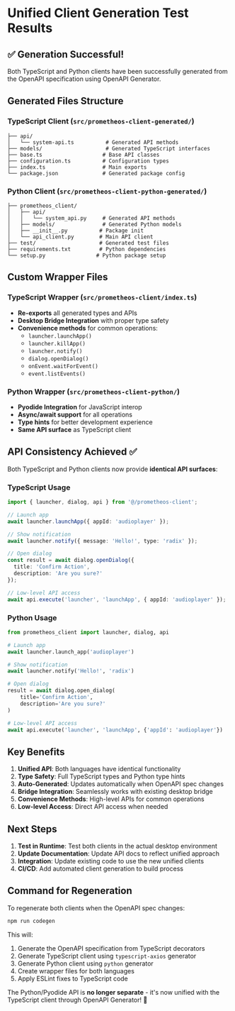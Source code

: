 # Unified Client Generation Test Results

## ✅ Generation Successful!

Both TypeScript and Python clients have been successfully generated from the OpenAPI specification using OpenAPI Generator.

## Generated Files Structure

### TypeScript Client (`src/prometheos-client-generated/`)
```
├── api/
│   └── system-api.ts          # Generated API methods
├── models/                    # Generated TypeScript interfaces
├── base.ts                   # Base API classes
├── configuration.ts          # Configuration types
├── index.ts                  # Main exports
└── package.json              # Generated package config
```

### Python Client (`src/prometheos-client-python-generated/`)
```
├── prometheos_client/
│   ├── api/
│   │   └── system_api.py     # Generated API methods
│   ├── models/               # Generated Python models
│   ├── __init__.py          # Package init
│   └── api_client.py        # Main API client
├── test/                    # Generated test files
├── requirements.txt         # Python dependencies
└── setup.py                # Python package setup
```

## Custom Wrapper Files

### TypeScript Wrapper (`src/prometheos-client/index.ts`)
- **Re-exports** all generated types and APIs
- **Desktop Bridge Integration** with proper type safety
- **Convenience methods** for common operations:
  - `launcher.launchApp()`
  - `launcher.killApp()`
  - `launcher.notify()`
  - `dialog.openDialog()`
  - `onEvent.waitForEvent()`
  - `event.listEvents()`

### Python Wrapper (`src/prometheos-client-python/`)
- **Pyodide Integration** for JavaScript interop
- **Async/await support** for all operations
- **Type hints** for better development experience
- **Same API surface** as TypeScript client

## API Consistency Achieved ✅

Both TypeScript and Python clients now provide **identical API surfaces**:

### TypeScript Usage
```typescript
import { launcher, dialog, api } from '@/prometheos-client';

// Launch app
await launcher.launchApp({ appId: 'audioplayer' });

// Show notification
await launcher.notify({ message: 'Hello!', type: 'radix' });

// Open dialog
const result = await dialog.openDialog({
  title: 'Confirm Action',
  description: 'Are you sure?'
});

// Low-level API access
await api.execute('launcher', 'launchApp', { appId: 'audioplayer' });
```

### Python Usage
```python
from prometheos_client import launcher, dialog, api

# Launch app
await launcher.launch_app('audioplayer')

# Show notification
await launcher.notify('Hello!', 'radix')

# Open dialog
result = await dialog.open_dialog(
    title='Confirm Action',
    description='Are you sure?'
)

# Low-level API access
await api.execute('launcher', 'launchApp', {'appId': 'audioplayer'})
```

## Key Benefits

1. **Unified API**: Both languages have identical functionality
2. **Type Safety**: Full TypeScript types and Python type hints
3. **Auto-Generated**: Updates automatically when OpenAPI spec changes
4. **Bridge Integration**: Seamlessly works with existing desktop bridge
5. **Convenience Methods**: High-level APIs for common operations
6. **Low-level Access**: Direct API access when needed

## Next Steps

1. **Test in Runtime**: Test both clients in the actual desktop environment
2. **Update Documentation**: Update API docs to reflect unified approach
3. **Integration**: Update existing code to use the new unified clients
4. **CI/CD**: Add automated client generation to build process

## Command for Regeneration

To regenerate both clients when the OpenAPI spec changes:

```bash
npm run codegen
```

This will:
1. Generate the OpenAPI specification from TypeScript decorators
2. Generate TypeScript client using `typescript-axios` generator
3. Generate Python client using `python` generator
4. Create wrapper files for both languages
5. Apply ESLint fixes to TypeScript code

The Python/Pyodide API is **no longer separate** - it's now unified with the TypeScript client through OpenAPI Generator! 🎉
</content>
</invoke>
